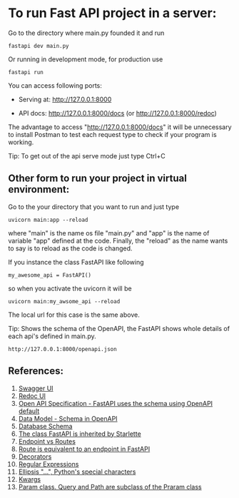 # To run Fast API project in a server:
Go to the directory where main.py founded it and run

    fastapi dev main.py

Or running in development mode, for production use

    fastapi run

You can access following ports:

- Serving at: http://127.0.0.1:8000

- API docs: http://127.0.0.1:8000/docs (or http://127.0.0.1:8000/redoc)

The advantage to access "http://127.0.0.1:8000/docs" it will be unnecessary to install Postman to test each request type to check if your program is working.

Tip: To get out of the api serve mode just type Ctrl+C

## Other form to run your project in virtual environment:
Go to the your directory that you want to run and just type

    uvicorn main:app --reload

where "main" is the name os file "main.py" and "app" is the name of variable "app" defined at the code. Finally, the "reload" as the name wants to say is to reload as the code is changed.

If you instance the class FastAPI like following

    my_awesome_api = FastAPI()

so when you activate the uvicorn it will be

    uvicorn main:my_awsome_api --reload

The local url for this case is the same above.

Tip: Shows the schema of the OpenAPI, the FastAPI shows whole details of each api's defined in main.py.

    http://127.0.0.1:8000/openapi.json

## References:

1. [Swagger UI][1]
2. [Redoc UI][2]
3. [Open API Specification - FastAPI uses the schema using OpenAPI default][3]
4. [Data Model - Schema in OpenAPI][4]
5. [Database Schema][5]
6. [The class FastAPI is inherited by Starlette][4]
7. [Endpoint vs Routes][7]
8. [Route is equivalent to an endpoint in FastAPI][8]
9. [Decorators][9]
10. [Regular Expressions][10]
11. [Ellipsis "...", Python's special characters][11]
12. [Kwargs][12]
13. [Param class. Query and Path are subclass of the Praram class][13]

[1]: https://github.com/swagger-api/swagger-ui

[2]: https://github.com/Redocly/redoc

[3]: https://github.com/OAI/OpenAPI-Specification

[4]: https://swagger.io/docs/specification/data-models/

[5]: https://en.wikipedia.org/wiki/Database_schema

[6]: https://www.starlette.io/

[7]: https://danaepp.com/endpoints-vs-routes

[8]: https://fastapi.tiangolo.com/pt/tutorial/first-steps/#rota

[9]: https://www.geeksforgeeks.org/decorators-in-python/

[10]: https://www.w3schools.com/python/python_regex.asp

[11]: https://docs.python.org/3/library/constants.html#Ellipsis

[12]: https://github.com/HelloWounderworld/Review-Python/blob/main/Revisao-Udemy/secao04-Python-Intermediario-Funcoes-Dicionario-Modulos-Programcao-Funcional-e-mais/README.md#aula-32---empacotamento-e-desempacotamento-de-dicion%C3%A1rios--args-e-kwargs

[13]: https://param.holoviz.org/user_guide/How_Param_Works.html
